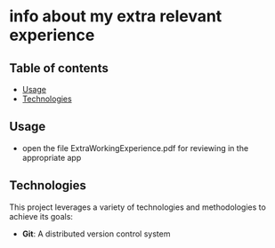 # info about my extra relevant experience

## Table of contents

- [Usage](#usage)
- [Technologies](#technologies)

## Usage

- open the file ExtraWorkingExperience.pdf for reviewing in the appropriate app

## Technologies

This project leverages a variety of technologies and methodologies to achieve its goals:

- **Git**: A distributed version control system
